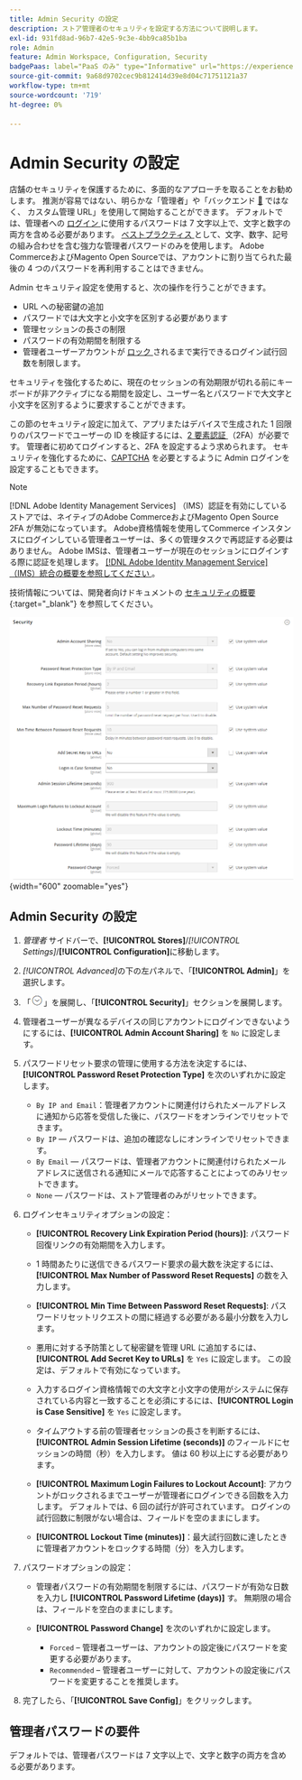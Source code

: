 ```yaml
---
title: Admin Security の設定
description: ストア管理者のセキュリティを設定する方法について説明します。
exl-id: 931fd8ad-96b7-42e5-9c3e-4bb9ca85b1ba
role: Admin
feature: Admin Workspace, Configuration, Security
badgePaas: label="PaaS のみ" type="Informative" url="https://experienceleague.adobe.com/en/docs/commerce/user-guides/product-solutions" tooltip="Adobe Commerce on Cloud プロジェクト（Adobeが管理する PaaS インフラストラクチャ）およびオンプレミスプロジェクトにのみ適用されます。"
source-git-commit: 9a68d9702cec9b812414d39e8d04c71751121a37
workflow-type: tm+mt
source-wordcount: '719'
ht-degree: 0%

---
```


# Admin Security の設定

店舗のセキュリティを保護するために、多面的なアプローチを取ることをお勧めします。 推測が容易ではない、明らかな「管理者」や「バックエンド [&#128279;](../stores-purchase/store-urls.md#use-a-custom-admin-url) ではなく、 カスタム管理 URL」を使用して開始することができます。 デフォルトでは、管理者への [ ログイン ](../getting-started/admin-signin.md) に使用するパスワードは 7 文字以上で、文字と数字の両方を含める必要があります。 [ ベストプラクティス ](https://experienceleague.adobe.com/docs/commerce-operations/implementation-playbook/best-practices/launch/security-best-practices.html) として、文字、数字、記号の組み合わせを含む強力な管理者パスワードのみを使用します。 Adobe CommerceおよびMagento Open Sourceでは、アカウントに割り当てられた最後の 4 つのパスワードを再利用することはできません。

Admin セキュリティ設定を使用すると、次の操作を行うことができます。

- URL への秘密鍵の追加
- パスワードでは大文字と小文字を区別する必要があります
- 管理セッションの長さの制限
- パスワードの有効期間を制限する
- 管理者ユーザーアカウントが [ ロック ](permissions-users-all.md#locked-users) されるまで実行できるログイン試行回数を制限します。

セキュリティを強化するために、現在のセッションの有効期限が切れる前にキーボードが非アクティブになる期間を設定し、ユーザー名とパスワードで大文字と小文字を区別するように要求することができます。

この節のセキュリティ設定に加えて、アプリまたはデバイスで生成された 1 回限りのパスワードでユーザーの ID を検証するには、[2 要素認証 ](security-two-factor-authentication.md) （2FA）が必要です。 管理者に初めてログインすると、2FA を設定するよう求められます。 セキュリティを強化するために、[CAPTCHA](security-captcha.md) を必要とするように Admin ログインを設定することもできます。

>[!NOTE]
>
>[!DNL Adobe Identity Management Services] （IMS）認証を有効にしているストアでは、ネイティブのAdobe CommerceおよびMagento Open Source 2FA が無効になっています。 Adobe資格情報を使用してCommerce インスタンスにログインしている管理者ユーザーは、多くの管理タスクで再認証する必要はありません。 Adobe IMSは、管理者ユーザーが現在のセッションにログインする際に認証を処理します。 [[!DNL Adobe Identity Management Service]  （IMS）統合の概要を参照してください ](../getting-started/adobe-ims-integration-overview.md)。

技術情報については、開発者向けドキュメントの [ セキュリティの概要 ](https://developer.adobe.com/commerce/php/architecture/basics/security/){:target="_blank"} を参照してください。

![ 管理者セキュリティ ](../configuration-reference/advanced/assets/admin-security.png){width="600" zoomable="yes"}

## Admin Security の設定

1. _管理者_ サイドバーで、**[!UICONTROL Stores]**/_[!UICONTROL Settings]_/**[!UICONTROL Configuration]**&#x200B;に移動します。

1. _[!UICONTROL Advanced]_&#x200B;の下の左パネルで、「**[!UICONTROL Admin]**」を選択します。

1. 「![ 展開セレクター ](../assets/icon-display-expand.png)」を展開し、「**[!UICONTROL Security]**」セクションを展開します。

1. 管理者ユーザーが異なるデバイスの同じアカウントにログインできないようにするには、**[!UICONTROL Admin Account Sharing]** を `No` に設定します。

1. パスワードリセット要求の管理に使用する方法を決定するには、**[!UICONTROL Password Reset Protection Type]** を次のいずれかに設定します。

   - `By IP and Email`：管理者アカウントに関連付けられたメールアドレスに通知から応答を受信した後に、パスワードをオンラインでリセットできます。
   - `By IP` — パスワードは、追加の確認なしにオンラインでリセットできます。
   - `By Email` — パスワードは、管理者アカウントに関連付けられたメールアドレスに送信される通知にメールで応答することによってのみリセットできます。
   - `None` — パスワードは、ストア管理者のみがリセットできます。

1. ログインセキュリティオプションの設定：

   - **[!UICONTROL Recovery Link Expiration Period (hours)]**: パスワード回復リンクの有効期間を入力します。

   - 1 時間あたりに送信できるパスワード要求の最大数を決定するには、**[!UICONTROL Max Number of Password Reset Requests]** の数を入力します。

   - **[!UICONTROL Min Time Between Password Reset Requests]**: パスワードリセットリクエストの間に経過する必要がある最小分数を入力します。

   - 悪用に対する予防策として秘密鍵を管理 URL に追加するには、**[!UICONTROL Add Secret Key to URLs]** を `Yes` に設定します。 この設定は、デフォルトで有効になっています。

   - 入力するログイン資格情報での大文字と小文字の使用がシステムに保存されている内容と一致することを必須にするには、**[!UICONTROL Login is Case Sensitive]** を `Yes` に設定します。

   - タイムアウトする前の管理者セッションの長さを判断するには、**[!UICONTROL Admin Session Lifetime (seconds)]** のフィールドにセッションの時間（秒）を入力します。 値は 60 秒以上にする必要があります。

   - **[!UICONTROL Maximum Login Failures to Lockout Account]**: アカウントがロックされるまでユーザーが管理者にログインできる回数を入力します。 デフォルトでは、6 回の試行が許可されています。 ログインの試行回数に制限がない場合は、フィールドを空のままにします。

   - **[!UICONTROL Lockout Time (minutes)]**：最大試行回数に達したときに管理者アカウントをロックする時間（分）を入力します。

1. パスワードオプションの設定：

   - 管理者パスワードの有効期間を制限するには、パスワードが有効な日数を入力し **[!UICONTROL Password Lifetime (days)]** す。 無期限の場合は、フィールドを空白のままにします。

   - **[!UICONTROL Password Change]** を次のいずれかに設定します。

      - `Forced` – 管理者ユーザーは、アカウントの設定後にパスワードを変更する必要があります。
      - `Recommended` – 管理者ユーザーに対して、アカウントの設定後にパスワードを変更することを推奨します。

1. 完了したら、「**[!UICONTROL Save Config]**」をクリックします。

## 管理者パスワードの要件

デフォルトでは、管理者パスワードは 7 文字以上で、文字と数字の両方を含める必要があります。
